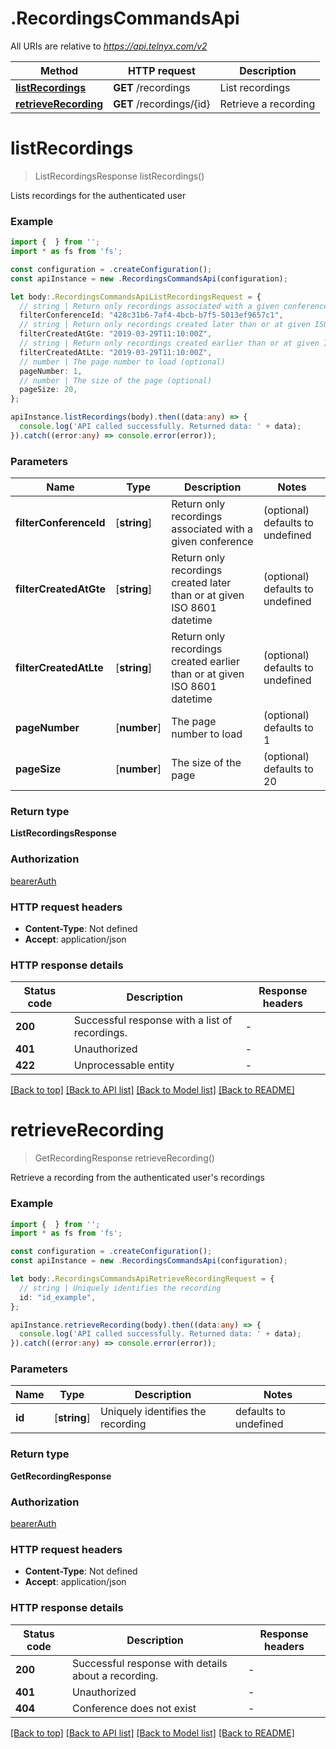 # .RecordingsCommandsApi

All URIs are relative to *https://api.telnyx.com/v2*

Method | HTTP request | Description
------------- | ------------- | -------------
[**listRecordings**](RecordingsCommandsApi.md#listRecordings) | **GET** /recordings | List recordings
[**retrieveRecording**](RecordingsCommandsApi.md#retrieveRecording) | **GET** /recordings/{id} | Retrieve a recording


# **listRecordings**
> ListRecordingsResponse listRecordings()

Lists recordings for the authenticated user

### Example


```typescript
import {  } from '';
import * as fs from 'fs';

const configuration = .createConfiguration();
const apiInstance = new .RecordingsCommandsApi(configuration);

let body:.RecordingsCommandsApiListRecordingsRequest = {
  // string | Return only recordings associated with a given conference (optional)
  filterConferenceId: "428c31b6-7af4-4bcb-b7f5-5013ef9657c1",
  // string | Return only recordings created later than or at given ISO 8601 datetime (optional)
  filterCreatedAtGte: "2019-03-29T11:10:00Z",
  // string | Return only recordings created earlier than or at given ISO 8601 datetime (optional)
  filterCreatedAtLte: "2019-03-29T11:10:00Z",
  // number | The page number to load (optional)
  pageNumber: 1,
  // number | The size of the page (optional)
  pageSize: 20,
};

apiInstance.listRecordings(body).then((data:any) => {
  console.log('API called successfully. Returned data: ' + data);
}).catch((error:any) => console.error(error));
```


### Parameters

Name | Type | Description  | Notes
------------- | ------------- | ------------- | -------------
 **filterConferenceId** | [**string**] | Return only recordings associated with a given conference | (optional) defaults to undefined
 **filterCreatedAtGte** | [**string**] | Return only recordings created later than or at given ISO 8601 datetime | (optional) defaults to undefined
 **filterCreatedAtLte** | [**string**] | Return only recordings created earlier than or at given ISO 8601 datetime | (optional) defaults to undefined
 **pageNumber** | [**number**] | The page number to load | (optional) defaults to 1
 **pageSize** | [**number**] | The size of the page | (optional) defaults to 20


### Return type

**ListRecordingsResponse**

### Authorization

[bearerAuth](README.md#bearerAuth)

### HTTP request headers

 - **Content-Type**: Not defined
 - **Accept**: application/json


### HTTP response details
| Status code | Description | Response headers |
|-------------|-------------|------------------|
**200** | Successful response with a list of recordings. |  -  |
**401** | Unauthorized |  -  |
**422** | Unprocessable entity |  -  |

[[Back to top]](#) [[Back to API list]](README.md#documentation-for-api-endpoints) [[Back to Model list]](README.md#documentation-for-models) [[Back to README]](README.md)

# **retrieveRecording**
> GetRecordingResponse retrieveRecording()

Retrieve a recording from the authenticated user\'s recordings

### Example


```typescript
import {  } from '';
import * as fs from 'fs';

const configuration = .createConfiguration();
const apiInstance = new .RecordingsCommandsApi(configuration);

let body:.RecordingsCommandsApiRetrieveRecordingRequest = {
  // string | Uniquely identifies the recording
  id: "id_example",
};

apiInstance.retrieveRecording(body).then((data:any) => {
  console.log('API called successfully. Returned data: ' + data);
}).catch((error:any) => console.error(error));
```


### Parameters

Name | Type | Description  | Notes
------------- | ------------- | ------------- | -------------
 **id** | [**string**] | Uniquely identifies the recording | defaults to undefined


### Return type

**GetRecordingResponse**

### Authorization

[bearerAuth](README.md#bearerAuth)

### HTTP request headers

 - **Content-Type**: Not defined
 - **Accept**: application/json


### HTTP response details
| Status code | Description | Response headers |
|-------------|-------------|------------------|
**200** | Successful response with details about a recording. |  -  |
**401** | Unauthorized |  -  |
**404** | Conference does not exist |  -  |

[[Back to top]](#) [[Back to API list]](README.md#documentation-for-api-endpoints) [[Back to Model list]](README.md#documentation-for-models) [[Back to README]](README.md)


